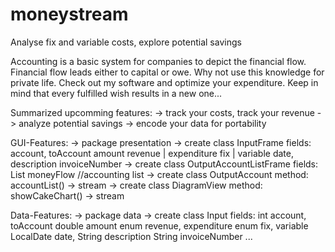 # moneystream
Analyse fix and variable costs, explore potential savings

Accounting is a basic system for companies to depict the financial flow.
Financial flow leads either to capital or owe. Why not use this knowledge for private life. 
Check out my software and optimize your expenditure. 
Keep in mind that every fulfilled wish results in a new one... 

Summarized upcomming features:
-> track your costs, track your revenue
-> analyze potential savings
-> encode your data for portability

GUI-Features:
-> package presentation
-> create class InputFrame
   fields: account, toAccount 
           amount 
           revenue | expenditure
           fix | variable
           date, description
           invoiceNumber
-> create class OutputAccountListFrame
   fields: List<T> moneyFlow //accounting list
-> create class OutputAccount
   method: accountList() -> stream
-> create class DiagramView
   method: showCakeChart() -> stream

Data-Features:
-> package data
-> create class Input
   fields: int account, toAccount 
           double amount 
           enum revenue, expenditure
           enum fix, variable
           LocalDate date, String description
           String invoiceNumber
  ...
